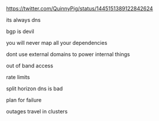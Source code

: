 
https://twitter.com/QuinnyPig/status/1445151389122842624

its always dns

bgp is devil

you will never map all your dependencies

dont use external domains to power internal things

out of band access

rate limits

split horizon dns is bad

plan for failure

outages travel in clusters

